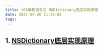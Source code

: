 ```yaml
---
title: iOS编程语言之 NSDictionary底层实现原理
date: 2021-04-20 21:36:02
tags:  
---
```


## 1. [NSDictionary底层实现原理](https://www.jianshu.com/p/2fd9680b46f6)
